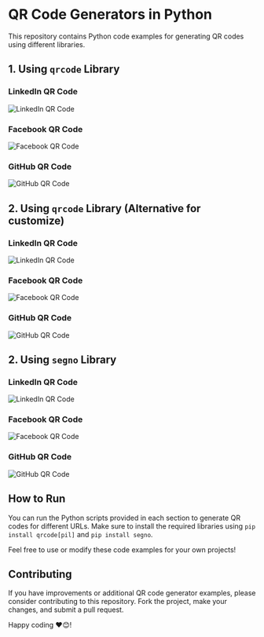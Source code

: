 # QR Code Generators in Python

This repository contains Python code examples for generating QR codes using different libraries.

## 1. Using `qrcode` Library

### LinkedIn QR Code
![LinkedIn QR Code](Linkedin.com.png)

### Facebook QR Code
![Facebook QR Code](Facebook.com.png)

### GitHub QR Code
![GitHub QR Code](GitHub.com.png)

## 2. Using `qrcode` Library (Alternative for customize)

### LinkedIn QR Code
![LinkedIn QR Code](QRcode1.png)

### Facebook QR Code
![Facebook QR Code](QRcode2.png)

### GitHub QR Code
![GitHub QR Code](QRcode3.png)

## 2. Using `segno` Library

### LinkedIn QR Code
![LinkedIn QR Code](linkedin.png)

### Facebook QR Code
![Facebook QR Code](Facebook.png)

### GitHub QR Code
![GitHub QR Code](GitHub.png)



## How to Run

You can run the Python scripts provided in each section to generate QR codes for different URLs. Make sure to install the required libraries using `pip install qrcode[pil]` and `pip install segno`.

Feel free to use or modify these code examples for your own projects!

## Contributing

If you have improvements or additional QR code generator examples, please consider contributing to this repository. Fork the project, make your changes, and submit a pull request.

Happy coding ❤️😊! 
